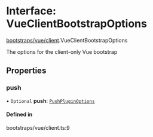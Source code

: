 # Interface: VueClientBootstrapOptions

[bootstraps/vue/client](../modules/bootstraps_vue_client.md).VueClientBootstrapOptions

The options for the client-only Vue bootstrap

## Properties

### <a id="push" name="push"></a> push

• `Optional` **push**: [`PushPluginOptions`](plugins_push.PushPluginOptions.md)

#### Defined in

bootstraps/vue/client.ts:9
